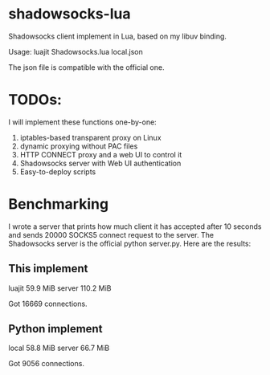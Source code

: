 # shadowsocks-lua

Shadowsocks client implement in Lua, based on my libuv binding.

Usage: luajit Shadowsocks.lua local.json

The json file is compatible with the official one.

# TODOs:

I will implement these functions one-by-one:

1. iptables-based transparent proxy on Linux
2. dynamic proxying without PAC files
3. HTTP CONNECT proxy and a web UI to control it
4. Shadowsocks server with Web UI authentication
5. Easy-to-deploy scripts

# Benchmarking

I wrote a server that prints how much client it has accepted after 10 seconds and sends 20000 SOCKS5 connect request to the server. The Shadowsocks server is the official python server.py. Here are the results:

## This implement

luajit 59.9 MiB
server 110.2 MiB

Got 16669 connections.

## Python implement

local 58.8 MiB
server 66.7 MiB

Got 9056 connections.
